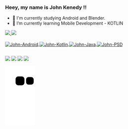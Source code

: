 ### Heey, my name is John Kenedy !!

- 🔭 I'm currently studying Android and Blender.
- 🌱 I’m currently learning Mobile Development - KOTLIN

 <div>
  <a href="https://github.com/johnkenedy">
  <img height="150em" src="https://github-readme-stats.vercel.app/api?username=johnkenedy&show_icons=true&theme=dark&include_all_commits=true&count_private=true"/>
  <img height="150em" src="https://github-readme-stats.vercel.app/api/top-langs/?username=johnkenedy&layout=compact&langs_count=7&theme=dark"/>
</div>
  <div style="display: inline_block"><br>
  <img align="center" alt="John-Android" height="30" width="40" src="https://cdn.jsdelivr.net/gh/devicons/devicon/icons/android/android-plain.svg">
  <img align="center" alt="John-Kotlin" height="30" width="40" src="https://cdn.jsdelivr.net/gh/devicons/devicon/icons/kotlin/kotlin-original.svg">
  <img align="center" alt="John-Java" height="30" width="40" src="https://cdn.jsdelivr.net/gh/devicons/devicon/icons/java/java-original.svg">
  <img align="center" alt="John-PSD" height="30" width="40" src="https://cdn.jsdelivr.net/gh/devicons/devicon/icons/photoshop/photoshop-line.svg">
  </div>
  
  ##

  <div> 
  <a href="https://www.instagram.com/e.johnkenedy" target="_blank"><img src="https://img.shields.io/badge/-Instagram-%23E4405F?style=for-the-badge&logo=instagram&logoColor=white" target="_blank"></a>
  <a href="https://www.linkedin.com/in/johnkenedy/" target="_blank"><img src="https://img.shields.io/badge/-LinkedIn-%230077B5?style=for-the-badge&logo=linkedin&logoColor=white" target="_blank"></a>
    <a href="https://api.whatsapp.com/send?phone=5532999365906" target="_blank"><img src="https://img.shields.io/badge/WhatsApp-25D366?style=for-the-badge&logo=whatsapp&logoColor=white" target="_blank"></a> 
     <a href = "mailto:john.kenedy232@gmail.com"><img src="https://img.shields.io/badge/-Gmail-%23333?style=for-the-badge&logo=gmail&logoColor=white" target="_blank"></a>
 </div>
  
  ![Snake animation](https://github.com/johnkenedy/johnkenedy/blob/output/github-contribution-grid-snake.svg)
 


